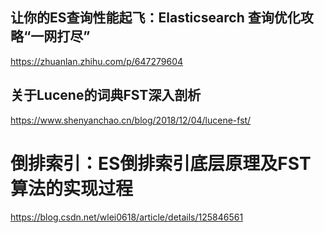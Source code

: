 ## 让你的ES查询性能起飞：Elasticsearch 查询优化攻略“一网打尽”

https://zhuanlan.zhihu.com/p/647279604

## 关于Lucene的词典FST深入剖析

https://www.shenyanchao.cn/blog/2018/12/04/lucene-fst/

# 倒排索引：ES倒排索引底层原理及FST算法的实现过程

https://blog.csdn.net/wlei0618/article/details/125846561